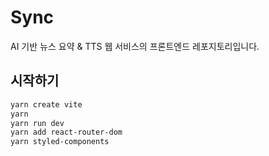 # Sync

AI 기반 뉴스 요약 & TTS 웹 서비스의 프론트엔드 레포지토리입니다.

## 시작하기

```bash
yarn create vite
yarn
yarn run dev
yarn add react-router-dom
yarn styled-components